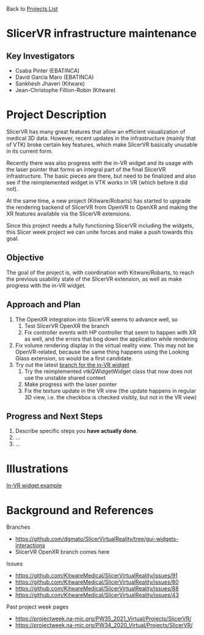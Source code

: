 Back to [Projects List](../../README.md#ProjectsList)

# SlicerVR infrastructure maintenance

## Key Investigators

- Csaba Pinter (EBATINCA)
- David Garcia Maro (EBATINCA)
- Sankhesh Jhaveri (Kitware)
- Jean-Christophe Fillion-Robin (Kitware)

# Project Description

<!-- Add a short paragraph describing the project. -->

SlicerVR has many great features that allow an efficient visualization of medical 3D data. However, recent updates in the infrastructure (mainly that of VTK) broke certain key features, which make SlicerVR basically unusable in its current form.

Recently there was also progress with the in-VR widget and its usage with the laser pointer that forms an integral part of the final SlicerVR infrastructure. The basic pieces are there, but need to be finalized and also see if the reimplemented widget in VTK works in VR (which before it did not).

At the same time, a new project (Kitware/Robarts) has started to upgrade the rendering backend of SlicerVR from OpenVR to OpenXR and making the XR features available via the SlicerVR extensions.

Since this project needs a fully functioning SlicerVR including the widgets, this Slicer week project we can unite forces and make a push towards this goal.


## Objective

<!-- Describe here WHAT you would like to achieve (what you will have as end result). -->

The goal of the project is, with coordination with Kitware/Robarts, to reach the previous usability state of the SlicerVR extension, as well as make progress with the in-VR widget.


## Approach and Plan

<!-- Describe here HOW you would like to achieve the objectives stated above. -->

1. The OpenXR integration into SlicerVR seems to advance well, so
    1. Test SlicerVR OpenXR the branch
    2. Fix controller events with HP controller that seem to happen with XR as well, and the errors that bog down the application while rendering
1. Fix volume rendering display in the virtual reality view. This may not be OpenVR-related, because the same thing happens using the Looking Glass extension, so would be a first candidate.
1. Try out the latest [branch for the in-VR widget]([url](https://github.com/dgmato/SlicerVirtualReality/tree/gui-widgets-interactions))
    1. Try the reimplemented vtkQWidgetWidget class that now does not use the unstable shared context
    2. Make progress with the laser pointer
    3. Fix the texture update in the VR view (the update happens in regular 3D view, i.e. the checkbox is checked visibly, but not in the VR view)

## Progress and Next Steps

<!-- Update this section as you make progress, describing of what you have ACTUALLY DONE. If there are specific steps that you could not complete then you can describe them here, too. -->

1. Describe specific steps you **have actually done**.
1. ...
1. ...

# Illustrations

<!-- Add pictures and links to videos that demonstrate what has been accomplished.
![Description of picture](Example2.jpg)
![Some more images](Example2.jpg)
-->

[In-VR widget example](20220617_VRWidget.gif)

# Background and References

<!-- If you developed any software, include link to the source code repository. If possible, also add links to sample data, and to any relevant publications. -->

Branches
* https://github.com/dgmato/SlicerVirtualReality/tree/gui-widgets-interactions
* SlicerVR OpenXR branch comes here

Issues
* https://github.com/KitwareMedical/SlicerVirtualReality/issues/91
* https://github.com/KitwareMedical/SlicerVirtualReality/issues/80
* https://github.com/KitwareMedical/SlicerVirtualReality/issues/88
* https://github.com/KitwareMedical/SlicerVirtualReality/issues/43

Past project week pages
* https://projectweek.na-mic.org/PW35_2021_Virtual/Projects/SlicerVR/
* https://projectweek.na-mic.org/PW34_2020_Virtual/Projects/SlicerVR/
